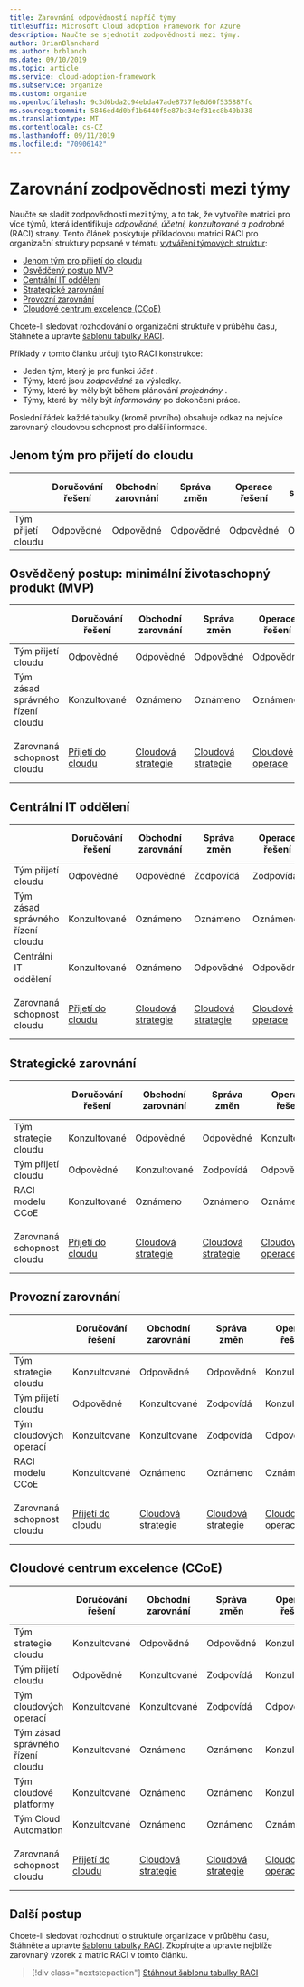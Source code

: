 ```yaml
---
title: Zarovnání odpovědností napříč týmy
titleSuffix: Microsoft Cloud adoption Framework for Azure
description: Naučte se sjednotit zodpovědnosti mezi týmy.
author: BrianBlanchard
ms.author: brblanch
ms.date: 09/10/2019
ms.topic: article
ms.service: cloud-adoption-framework
ms.subservice: organize
ms.custom: organize
ms.openlocfilehash: 9c3d6bda2c94ebda47ade8737fe8d60f535887fc
ms.sourcegitcommit: 5846ed4d0bf1b6440f5e87bc34ef31ec8b40b338
ms.translationtype: MT
ms.contentlocale: cs-CZ
ms.lasthandoff: 09/11/2019
ms.locfileid: "70906142"
---
```

# <a name="align-responsibilities-across-teams"></a>Zarovnání zodpovědnosti mezi týmy

Naučte se sladit zodpovědnosti mezi týmy, a to tak, že vytvoříte matrici pro více týmů, která identifikuje *odpovědné, účetní, konzultované a podrobné* (RACI) strany. Tento článek poskytuje příkladovou matrici RACI pro organizační struktury popsané v tématu [vytváření týmových struktur](./organization-structures.md):

- [Jenom tým pro přijetí do cloudu](#cloud-adoption-team-only)
- [Osvědčený postup MVP](#best-practice-minimum-viable-product-mvp)
- [Centrální IT oddělení](#central-it)
- [Strategické zarovnání](#strategic-alignment)
- [Provozní zarovnání](#operational-alignment)
- [Cloudové centrum excelence (CCoE)](#cloud-center-of-excellence-ccoe)

Chcete-li sledovat rozhodování o organizační struktuře v průběhu času, Stáhněte a upravte [šablonu tabulky RACI](https://archcenter.blob.core.windows.net/cdn/fusion/management/raci-template.xlsx).

Příklady v tomto článku určují tyto RACI konstrukce:

- Jeden tým, který je pro funkci *účet* .
- Týmy, které jsou *zodpovědné* za výsledky.
- Týmy, které by měly být během plánování *projednány* .
- Týmy, které by měly být *informovány* po dokončení práce.

Poslední řádek každé tabulky (kromě prvního) obsahuje odkaz na nejvíce zarovnaný cloudovou schopnost pro další informace.

## <a name="cloud-adoption-team-only"></a>Jenom tým pro přijetí do cloudu

|  |Doručování řešení  |Obchodní zarovnání  |Správa změn  |Operace řešení  |Zásady správného řízení |Doba splatnosti platformy  |Operace platformy  |Automatizace platforem  |
|---------|---------|---------|---------|---------|---------|---------|---------|---------|
|Tým přijetí cloudu |Odpovědné|Odpovědné|Odpovědné|Odpovědné|Odpovědné|Odpovědné|Odpovědné|Odpovědné|

## <a name="best-practice-minimum-viable-product-mvp"></a>Osvědčený postup: minimální životaschopný produkt (MVP)

|  |Doručování řešení  |Obchodní zarovnání  |Správa změn  |Operace řešení  |Zásady správného řízení |Doba splatnosti platformy  |Operace platformy  |Automatizace platforem  |
|---------|---------|---------|---------|---------|---------|---------|---------|---------|
|Tým přijetí cloudu|Odpovědné|Odpovědné|Odpovědné|Odpovědné|Konzultované|Konzultované|Konzultované|Oznámeno|
|Tým zásad správného řízení cloudu|Konzultované|Oznámeno|Oznámeno|Oznámeno|Odpovědné|Odpovědné|Odpovědné|Odpovědné|
||||||||||
|Zarovnaná schopnost cloudu|[Přijetí do cloudu](./cloud-adoption.md)|[Cloudová strategie](./cloud-strategy.md)|[Cloudová strategie](./cloud-strategy.md)|[Cloudové operace](./cloud-operations.md)|[](./cloud-center-excellence.md)-Zásady[správného řízení](./cloud-governance.md) pro CCoE Cloud|[](./cloud-center-excellence.md)-[Cloudová platforma](./cloud-platform.md) CCoE|[](./cloud-center-excellence.md)-[Cloudová platforma](./cloud-platform.md) CCoE|[](./cloud-center-excellence.md)-[Cloudová automatizace](./cloud-automation.md) CCoE|

## <a name="central-it"></a>Centrální IT oddělení

| |Doručování řešení  |Obchodní zarovnání  |Správa změn  |Operace řešení  |Zásady správného řízení |Doba splatnosti platformy  |Operace platformy  |Automatizace platforem  |
|---------|---------|---------|---------|---------|---------|---------|---------|---------|
|Tým přijetí cloudu  |Odpovědné|Odpovědné|Zodpovídá    |Zodpovídá|Oznámeno   |Oznámeno   |Oznámeno   |Oznámeno   |
|Tým zásad správného řízení cloudu|Konzultované  |Oznámeno   |Oznámeno   |Oznámeno   |Odpovědné|Konzultované  |Zodpovídá|Oznámeno   |
|Centrální IT oddělení           |Konzultované  |Oznámeno   |Odpovědné   |Odpovědné   |Zodpovídá  |Odpovědné|Odpovědné|Odpovědné|
||||||||||
|Zarovnaná schopnost cloudu|[Přijetí do cloudu](./cloud-adoption.md)|[Cloudová strategie](./cloud-strategy.md)|[Cloudová strategie](./cloud-strategy.md)|[Cloudové operace](./cloud-operations.md)|[Zásady správného řízení cloudu](./cloud-governance.md)|[Centrální IT oddělení](./central-it.md)|[Centrální IT oddělení](./central-it.md)|[Centrální IT oddělení](./central-it.md)|

## <a name="strategic-alignment"></a>Strategické zarovnání

|  |Doručování řešení  |Obchodní zarovnání  |Správa změn  |Operace řešení  |Zásady správného řízení |Doba splatnosti platformy  |Operace platformy  |Automatizace platforem  |
|---------|---------|---------|---------|---------|---------|---------|---------|---------|
|Tým strategie cloudu  |Konzultované  |Odpovědné|Odpovědné|Konzultované  |Konzultované  |Oznámeno   |Oznámeno   |Oznámeno   |
|Tým přijetí cloudu  |Odpovědné|Konzultované  |Zodpovídá|Odpovědné|Oznámeno   |Oznámeno   |Oznámeno   |Oznámeno   |
|RACI modelu CCoE      |Konzultované  |Oznámeno   |Oznámeno   |Oznámeno   |Odpovědné|Odpovědné|Odpovědné|Odpovědné|
||||||||||
|Zarovnaná schopnost cloudu|[Přijetí do cloudu](./cloud-adoption.md)|[Cloudová strategie](./cloud-strategy.md)|[Cloudová strategie](./cloud-strategy.md)|[Cloudové operace](./cloud-operations.md)|[](./cloud-center-excellence.md)-Zásady[správného řízení](./cloud-governance.md) pro CCoE Cloud|[](./cloud-center-excellence.md)-[Cloudová platforma](./cloud-platform.md) CCoE|[](./cloud-center-excellence.md)-[Cloudová platforma](./cloud-platform.md) CCoE|[](./cloud-center-excellence.md)-[Cloudová automatizace](./cloud-automation.md) CCoE|

## <a name="operational-alignment"></a>Provozní zarovnání

|  |Doručování řešení  |Obchodní zarovnání  |Správa změn  |Operace řešení  |Zásady správného řízení |Doba splatnosti platformy  |Operace platformy  |Automatizace platforem  |
|---------|---------|---------|---------|---------|---------|---------|---------|---------|
|Tým strategie cloudu  |Konzultované  |Odpovědné|Odpovědné|Konzultované  |Konzultované  |Oznámeno   |Oznámeno   |Oznámeno   |
|Tým přijetí cloudu  |Odpovědné|Konzultované  |Zodpovídá|Konzultované  |Oznámeno   |Oznámeno   |Oznámeno   |Oznámeno   |
|Tým cloudových operací|Konzultované  |Konzultované  |Zodpovídá|Odpovědné|Konzultované  |Oznámeno   |Odpovědné|Konzultované  |
|RACI modelu CCoE      |Konzultované  |Oznámeno   |Oznámeno   |Oznámeno   |Odpovědné|Odpovědné|Zodpovídá|Odpovědné|
||||||||||
|Zarovnaná schopnost cloudu|[Přijetí do cloudu](./cloud-adoption.md)|[Cloudová strategie](./cloud-strategy.md)|[Cloudová strategie](./cloud-strategy.md)|[Cloudové operace](./cloud-operations.md)|[](./cloud-center-excellence.md)-Zásady[správného řízení](./cloud-governance.md) pro CCoE Cloud|[](./cloud-center-excellence.md)-[Cloudová platforma](./cloud-platform.md) CCoE|[](./cloud-center-excellence.md)-[Cloudová platforma](./cloud-platform.md) CCoE|[](./cloud-center-excellence.md)-[Cloudová automatizace](./cloud-automation.md) CCoE|

## <a name="cloud-center-of-excellence-ccoe"></a>Cloudové centrum excelence (CCoE)

|  |Doručování řešení  |Obchodní zarovnání  |Správa změn  |Operace řešení  |Zásady správného řízení |Doba splatnosti platformy  |Operace platformy  |Automatizace platforem  |
|---------|---------|---------|---------|---------|---------|---------|---------|---------|
|Tým strategie cloudu  |Konzultované  |Odpovědné|Odpovědné|Konzultované  |Konzultované  |Oznámeno   |Oznámeno   |Oznámeno   |
|Tým přijetí cloudu  |Odpovědné|Konzultované  |Zodpovídá|Konzultované  |Oznámeno   |Oznámeno   |Oznámeno   |Oznámeno   |
|Tým cloudových operací|Konzultované  |Konzultované  |Zodpovídá|Odpovědné|Konzultované  |Oznámeno   |Odpovědné|Konzultované  |
|Tým zásad správného řízení cloudu|Konzultované  |Oznámeno   |Oznámeno   |Konzultované  |Odpovědné|Konzultované  |Zodpovídá|Oznámeno   |
|Tým cloudové platformy  |Konzultované  |Oznámeno   |Oznámeno   |Konzultované  |Konzultované  |Odpovědné|Zodpovídá|Zodpovídá|
|Tým Cloud Automation|Konzultované  |Oznámeno   |Oznámeno   |Oznámeno   |Konzultované  |Zodpovídá|Zodpovídá|Odpovědné|
||||||||||
|Zarovnaná schopnost cloudu|[Přijetí do cloudu](./cloud-adoption.md)|[Cloudová strategie](./cloud-strategy.md)|[Cloudová strategie](./cloud-strategy.md)|[Cloudové operace](./cloud-operations.md)|[](./cloud-center-excellence.md)-Zásady[správného řízení](./cloud-governance.md) pro CCoE Cloud|[](./cloud-center-excellence.md)-[Cloudová platforma](./cloud-platform.md) CCoE|[](./cloud-center-excellence.md)-[Cloudová platforma](./cloud-platform.md) CCoE|[](./cloud-center-excellence.md)-[Cloudová automatizace](./cloud-automation.md) CCoE|

## <a name="next-steps"></a>Další postup

Chcete-li sledovat rozhodnutí o struktuře organizace v průběhu času, Stáhněte a upravte [šablonu tabulky RACI](https://archcenter.blob.core.windows.net/cdn/fusion/management/raci-template.xlsx). Zkopírujte a upravte nejblíže zarovnaný vzorek z matric RACI v tomto článku.

> [!div class="nextstepaction"]
> [Stáhnout šablonu tabulky RACI](https://archcenter.blob.core.windows.net/cdn/fusion/management/raci-template.xlsx)
